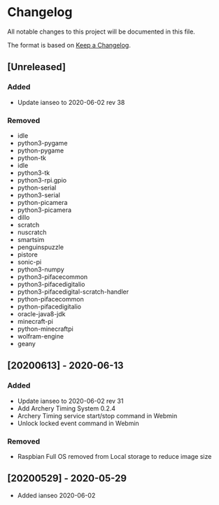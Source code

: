 # Changelog

All notable changes to this project will be documented in this file.

The format is based on [Keep a Changelog](https://keepachangelog.com/en/1.0.0/).

## [Unreleased]

### Added

- Update ianseo to 2020-06-02 rev 38

### Removed

- idle
- python3-pygame
- python-pygame
- python-tk
- idle
- python3-tk
- python3-rpi.gpio
- python-serial
- python3-serial
- python-picamera
- python3-picamera
- dillo
- scratch
- nuscratch
- smartsim
- penguinspuzzle
- pistore
- sonic-pi
- python3-numpy
- python3-pifacecommon
- python3-pifacedigitalio
- python3-pifacedigital-scratch-handler
- python-pifacecommon
- python-pifacedigitalio
- oracle-java8-jdk
- minecraft-pi
- python-minecraftpi
- wolfram-engine
- geany

## [20200613] - 2020-06-13

### Added

- Update ianseo to 2020-06-02 rev 31
- Add Archery Timing System 0.2.4
- Archery Timing service start/stop command in Webmin
- Unlock locked event command in Webmin

### Removed

- Raspbian Full OS removed from Local storage to reduce image size

## [20200529] - 2020-05-29

- Added ianseo 2020-06-02
